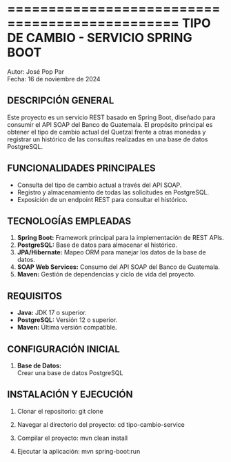===============================================
TIPO DE CAMBIO - SERVICIO SPRING BOOT
===============================================

Autor: José Pop Par  
Fecha: 16 de noviembre de 2024  

DESCRIPCIÓN GENERAL
--------------------
Este proyecto es un servicio REST basado en Spring Boot, diseñado para consumir el API SOAP del Banco de Guatemala. El propósito principal es obtener el tipo de cambio actual del Quetzal frente a otras monedas y registrar un histórico de las consultas realizadas en una base de datos PostgreSQL.

FUNCIONALIDADES PRINCIPALES
----------------------------
- Consulta del tipo de cambio actual a través del API SOAP.
- Registro y almacenamiento de todas las solicitudes en PostgreSQL.
- Exposición de un endpoint REST para consultar el histórico.

TECNOLOGÍAS EMPLEADAS
----------------------
1. **Spring Boot:** Framework principal para la implementación de REST APIs.
2. **PostgreSQL:** Base de datos para almacenar el histórico.
3. **JPA/Hibernate:** Mapeo ORM para manejar los datos de la base de datos.
4. **SOAP Web Services:** Consumo del API SOAP del Banco de Guatemala.
5. **Maven:** Gestión de dependencias y ciclo de vida del proyecto.

REQUISITOS
----------
- **Java:** JDK 17 o superior.
- **PostgreSQL:** Versión 12 o superior.
- **Maven:** Última versión compatible.

CONFIGURACIÓN INICIAL
----------------------
1. **Base de Datos:**  
   Crear una base de datos PostgreSQL

INSTALACIÓN Y EJECUCIÓN
----------------------
1. Clonar el repositorio:
   git clone 

2. Navegar al directorio del proyecto:
   cd tipo-cambio-service

3. Compilar el proyecto:
   mvn clean install

4. Ejecutar la aplicación:
   mvn spring-boot:run

